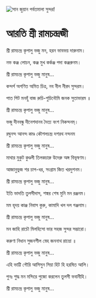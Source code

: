 ![সান জুয়ান পর্বতমালা সুন্দর!](lib/assets/assets/images/artis/artis/img.png "সান জুয়ান পর্বতমালা")

# আরতি শ্রী রামচন্দ্রজী

শ্রী রামচন্দ্র কৃপালু ভজু মন, হরন ভাবভয় দারুনাম।

নভ কঞ্জ লোচন, কঞ্জ মুখ কর্কঞ্জ পদা কঞ্জরুনম।

শ্রী রামচন্দ্র কৃপালু ভজু মানুষ...

কন্দর্প অগণিত অমিত চিত্র, নব নীল নীরদ সুন্দরম।

পাত পিট মনহুঁ বাজ রুচি-শুচিনৌমি জনক সুতাভারম ॥

শ্রী রামচন্দ্র কৃপালু ভজু মানুষ...

ভজু দীনবন্ধু দীনেশদানব দৈত্য বংশ নিকন্দনম্।

রঘুনন্দ আনন্দ কাণ্ড কৌশলচন্দ্র দশরথ নন্দনম

শ্রী রামচন্দ্র কৃপালু ভজু মানুষ...

মাথার মুকুট কুণ্ডলী তিলকচারু উদেরু অঙ্গ বিভূষণম।

আজানুভুজ শর চাপ-ধর, সংগ্রাম জিত খরদুশনম।

শ্রী রামচন্দ্র কৃপালু ভজু মানুষ...

ইতি ভাদতি তুলসীদাস, শঙ্কর শেষ মুনি মন রঞ্জনম।

মম হৃদয় কাঞ্জ নিবাস কুরু, কামাদি খল দল গঞ্জনাম।

শ্রী রামচন্দ্র কৃপালু ভজু মানুষ...

মন জাহি রাচৌ মিলহিসো ভার সহজ সুন্দর সম্ভারো।

করুণা নিধান সুজনশীল স্নেহ জননাথ রাভ্রো ॥

শ্রী রামচন্দ্র কৃপালু ভজু মানুষ...

এহি ভাট্টি গৌরি আসিসুন সিয়া হিট হি হরষিত আলি।

পুনঃ শুদ্ধ মন মন্দিরে পুজো করলেন তুলসী ভবানীহি।

শ্রী রামচন্দ্র কৃপালু ভজু মানুষ...